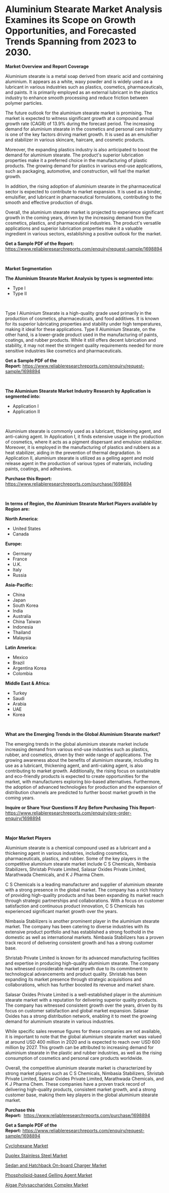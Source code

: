 <p><h1>Aluminium Stearate Market Analysis Examines its Scope on Growth Opportunities, and Forecasted Trends Spanning from 2023 to 2030.</h1></p><p><strong>Market Overview and Report Coverage</strong></p>
<p><p>Aluminium stearate is a metal soap derived from stearic acid and containing aluminium. It appears as a white, waxy powder and is widely used as a lubricant in various industries such as plastics, cosmetics, pharmaceuticals, and paints. It is primarily employed as an external lubricant in the plastics industry to enhance smooth processing and reduce friction between polymer particles.</p><p>The future outlook for the aluminium stearate market is promising. The market is expected to witness significant growth at a compound annual growth rate (CAGR) of 13.9% during the forecast period. The increasing demand for aluminium stearate in the cosmetics and personal care industry is one of the key factors driving market growth. It is used as an emulsifier and stabilizer in various skincare, haircare, and cosmetic products.</p><p>Moreover, the expanding plastics industry is also anticipated to boost the demand for aluminium stearate. The product's superior lubrication properties make it a preferred choice in the manufacturing of plastic products. The growing demand for plastics in various end-use applications, such as packaging, automotive, and construction, will fuel the market growth.</p><p>In addition, the rising adoption of aluminium stearate in the pharmaceutical sector is expected to contribute to market expansion. It is used as a binder, emulsifier, and lubricant in pharmaceutical formulations, contributing to the smooth and effective production of drugs.</p><p>Overall, the aluminium stearate market is projected to experience significant growth in the coming years, driven by the increasing demand from the cosmetics, plastics, and pharmaceutical industries. The product's versatile applications and superior lubrication properties make it a valuable ingredient in various sectors, establishing a positive outlook for the market.</p></p>
<p><strong>Get a Sample PDF of the Report:</strong> <a href="https://www.reliableresearchreports.com/enquiry/request-sample/1698894">https://www.reliableresearchreports.com/enquiry/request-sample/1698894</a></p>
<p>&nbsp;</p>
<p><strong>Market Segmentation</strong></p>
<p><strong>The Aluminium Stearate Market Analysis by types is segmented into:</strong></p>
<p><ul><li>Type I</li><li>Type II</li></ul></p>
<p>&nbsp;</p>
<p><p>Type I Aluminium Stearate is a high-quality grade used primarily in the production of cosmetics, pharmaceuticals, and food additives. It is known for its superior lubricating properties and stability under high temperatures, making it ideal for these applications. Type II Aluminium Stearate, on the other hand, is a lower-grade product used in the manufacturing of paints, coatings, and rubber products. While it still offers decent lubrication and stability, it may not meet the stringent quality requirements needed for more sensitive industries like cosmetics and pharmaceuticals.</p></p>
<p><strong>Get a Sample PDF of the Report:</strong>&nbsp;<a href="https://www.reliableresearchreports.com/enquiry/request-sample/1698894">https://www.reliableresearchreports.com/enquiry/request-sample/1698894</a></p>
<p>&nbsp;</p>
<p><strong>The Aluminium Stearate Market Industry Research by Application is segmented into:</strong></p>
<p><ul><li>Application I</li><li>Application II</li></ul></p>
<p>&nbsp;</p>
<p><p>Aluminium stearate is commonly used as a lubricant, thickening agent, and anti-caking agent. In Application I, it finds extensive usage in the production of cosmetics, where it acts as a pigment dispersant and emulsion stabilizer. Moreover, it is employed in the manufacturing of plastics and rubbers as a heat stabilizer, aiding in the prevention of thermal degradation. In Application II, aluminium stearate is utilized as a gelling agent and mold release agent in the production of various types of materials, including paints, coatings, and adhesives.</p></p>
<p><strong>Purchase this Report:</strong>&nbsp; <a href="https://www.reliableresearchreports.com/purchase/1698894">https://www.reliableresearchreports.com/purchase/1698894</a></p>
<p>&nbsp;</p>
<p><strong>In terms of Region, the Aluminium Stearate Market Players available by Region are:</strong></p>
<p>
    <p> <strong> North America: </strong>
        <ul>
            <li>United States</li>
            <li>Canada</li>
        </ul>
        </p> 
    <p> <strong> Europe: </strong>
        <ul>
            <li>Germany</li>
            <li>France</li>
            <li>U.K.</li>
            <li>Italy</li>
            <li>Russia</li>
        </ul>
        </p> 
    <p> <strong> Asia-Pacific: </strong>
        <ul>
            <li>China</li>
            <li>Japan</li>
            <li>South Korea</li>
            <li>India</li>
            <li>Australia</li>
            <li>China Taiwan</li>
            <li>Indonesia</li>
            <li>Thailand</li>
            <li>Malaysia</li>
        </ul>
        </p> 
    <p> <strong> Latin America: </strong>
        <ul>
            <li>Mexico</li>
            <li>Brazil</li>
            <li>Argentina Korea</li>
            <li>Colombia</li>
        </ul>
        </p> 
    <p> <strong> Middle East & Africa: </strong>
        <ul>
            <li>Turkey</li>
            <li>Saudi</li>
            <li>Arabia</li>
            <li>UAE</li>
            <li>Korea</li>
        </ul>
    </p>
    </p>
<p>&nbsp;</p>
<p><strong>What are the Emerging Trends in the Global Aluminium Stearate market?</strong></p>
<p><p>The emerging trends in the global aluminium stearate market include increasing demand from various end-use industries such as plastics, rubber, and cosmetics, driven by their wide range of applications. The growing awareness about the benefits of aluminium stearate, including its use as a lubricant, thickening agent, and anti-caking agent, is also contributing to market growth. Additionally, the rising focus on sustainable and eco-friendly products is expected to create opportunities for the market, with manufacturers exploring bio-based alternatives. Furthermore, the adoption of advanced technologies for production and the expansion of distribution channels are predicted to further boost market growth in the coming years.</p></p>
<p><strong>Inquire or Share Your Questions If Any Before Purchasing This Report</strong>- <a href="https://www.reliableresearchreports.com/enquiry/pre-order-enquiry/1698894">https://www.reliableresearchreports.com/enquiry/pre-order-enquiry/1698894</a></p>
<p>&nbsp;</p>
<p><strong>Major Market Players</strong></p>
<p><p>Aluminium stearate is a chemical compound used as a lubricant and a thickening agent in various industries, including cosmetics, pharmaceuticals, plastics, and rubber. Some of the key players in the competitive aluminium stearate market include C S Chemicals, Nimbasia Stabilizers, Shristab Private Limited, Salasar Oxides Private Limited, Marathwada Chemicals, and K J Pharma Chem.</p><p>C S Chemicals is a leading manufacturer and supplier of aluminium stearate with a strong presence in the global market. The company has a rich history of providing high-quality products and has been expanding its market reach through strategic partnerships and collaborations. With a focus on customer satisfaction and continuous product innovation, C S Chemicals has experienced significant market growth over the years.</p><p>Nimbasia Stabilizers is another prominent player in the aluminium stearate market. The company has been catering to diverse industries with its extensive product portfolio and has established a strong foothold in the domestic as well as international markets. Nimbasia Stabilizers has a proven track record of delivering consistent growth and has a strong customer base.</p><p>Shristab Private Limited is known for its advanced manufacturing facilities and expertise in producing high-quality aluminium stearate. The company has witnessed considerable market growth due to its commitment to technological advancements and product quality. Shristab has been expanding its market presence through strategic acquisitions and collaborations, which has further boosted its revenue and market share.</p><p>Salasar Oxides Private Limited is a well-established player in the aluminium stearate market with a reputation for delivering superior quality products. The company has witnessed consistent growth over the years, driven by its focus on customer satisfaction and global market expansion. Salasar Oxides has a strong distribution network, enabling it to meet the growing demand for aluminium stearate in various industries.</p><p>While specific sales revenue figures for these companies are not available, it is important to note that the global aluminium stearate market was valued at around USD 400 million in 2020 and is expected to reach over USD 600 million by 2027. This growth can be attributed to increasing demand for aluminium stearate in the plastic and rubber industries, as well as the rising consumption of cosmetics and personal care products worldwide.</p><p>Overall, the competitive aluminium stearate market is characterized by strong market players such as C S Chemicals, Nimbasia Stabilizers, Shristab Private Limited, Salasar Oxides Private Limited, Marathwada Chemicals, and K J Pharma Chem. These companies have a proven track record of delivering high-quality products, consistent market growth, and a strong customer base, making them key players in the global aluminium stearate market.</p></p>
<p><strong>Purchase this Report:</strong>&nbsp;&nbsp;<a href="https://www.reliableresearchreports.com/purchase/1698894">https://www.reliableresearchreports.com/purchase/1698894</a></p>
<p></p>
<p><strong>Get a Sample PDF of the Report:</strong>&nbsp;<a href="https://www.reliableresearchreports.com/enquiry/request-sample/1698894">https://www.reliableresearchreports.com/enquiry/request-sample/1698894</a></p>
<p><p><a href="https://www.linkedin.com/pulse/cyclohexane-market-size-share-global-analysis-report-2023--oacke/">Cyclohexane Market</a></p><p><a href="https://www.linkedin.com/pulse/duplex-stainless-steel-market-size-growth-forecast-from-2023-m7cee/">Duplex Stainless Steel Market</a></p><p><a href="https://github.com/gaydyna/Market-Research-Report-List-1/blob/main/sedan-and-hatchback-on-board-charger-market.md">Sedan and Hatchback On-board Charger Market</a></p><p><a href="https://medium.com/@vallieemard78/phospholipid-based-gelling-agent-market-trends-and-market-analysis-forecasted-for-period-2023-2030-e7e4161e2e16">Phospholipid-based Gelling Agent Market</a></p><p><a href="https://medium.com/@elzaziemann1943/algae-polysaccharides-complex-market-the-key-to-successful-business-strategy-forecast-till-2030-e47f5e01c8a5">Algae Polysaccharides Complex Market</a></p></p>
